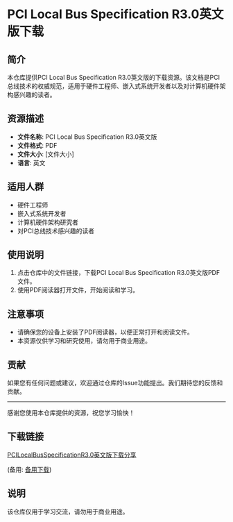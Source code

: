 # PCI Local Bus Specification R3.0英文版下载

## 简介
本仓库提供PCI Local Bus Specification R3.0英文版的下载资源。该文档是PCI总线技术的权威规范，适用于硬件工程师、嵌入式系统开发者以及对计算机硬件架构感兴趣的读者。

## 资源描述
- **文件名称**: PCI Local Bus Specification R3.0英文版
- **文件格式**: PDF
- **文件大小**: [文件大小]
- **语言**: 英文

## 适用人群
- 硬件工程师
- 嵌入式系统开发者
- 计算机硬件架构研究者
- 对PCI总线技术感兴趣的读者

## 使用说明
1. 点击仓库中的文件链接，下载PCI Local Bus Specification R3.0英文版PDF文件。
2. 使用PDF阅读器打开文件，开始阅读和学习。

## 注意事项
- 请确保您的设备上安装了PDF阅读器，以便正常打开和阅读文件。
- 本资源仅供学习和研究使用，请勿用于商业用途。

## 贡献
如果您有任何问题或建议，欢迎通过仓库的Issue功能提出。我们期待您的反馈和贡献。

---

感谢您使用本仓库提供的资源，祝您学习愉快！

## 下载链接
[PCILocalBusSpecificationR3.0英文版下载分享](https://pan.quark.cn/s/f38b4a144426) 

(备用: [备用下载](https://pan.baidu.com/s/1nEDavVkqDaxnhx82AlZYBw?pwd=1234))

## 说明

该仓库仅用于学习交流，请勿用于商业用途。
